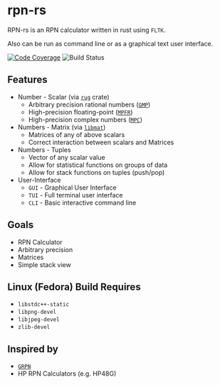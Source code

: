 # rpn-rs

RPN-rs is an RPN calculator written in rust using `FLTK`.

Also can be run as command line or as a graphical text user interface.

[![Code Coverage](https://codecov.io/gh/utopiabound/rpn-rs/graph/badge.svg?token=4HQJXC0TNK)](https://codecov.io/gh/utopiabound/rpn-rs)
![Build Status](https://github.com/utopiabound/rpn-rs/workflows/RPN%20Push/badge.svg)

## Features

* Number - Scalar (via [`rug`](latest/rug/struct.Integer.html) crate)
   * Arbitrary precision rational numbers ([`GMP`](https://gmplib.org/))
   * High-precision floating-point ([`MPFR`](https://www.mpfr.org/))
   * High-precision complex numbers ([`MPC`](https://www.multiprecision.org/mpc/))
* Numbers - Matrix (via [`libmat`](https://github.com/wiebecommajonas/libmat))
   * Matrices of any of above scalars
   * Correct interaction between scalars and Matrices
* Numbers - Tuples
   * Vector of any scalar value
   * Allow for statistical functions on groups of data
   * Allow for stack functions on tuples (push/pop)
* User-Interface
   * `GUI` - Graphical User Interface
   * `TUI` - Full terminal user interface
   * `CLI` - Basic interactive command line

## Goals

* RPN Calculator
* Arbitrary precision
* Matrices
* Simple stack view

## Linux (Fedora) Build Requires

* `libstdc++-static`
* `libpng-devel`
* `libjpeg-devel`
* `zlib-devel`

## Inspired by

* [`GRPN`](https://github.com/utopiabound/grpn)
* HP RPN Calculators (e.g. HP48G)
